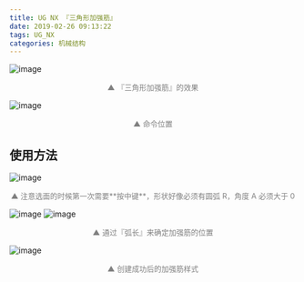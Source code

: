 ```yaml
---
title: UG NX 『三角形加强筋』
date: 2019-02-26 09:13:22
tags: UG_NX
categories: 机械结构
---
```


![image](http://image.huvjie.com/190226-01_img01.jpg)

<div style="font-size:13px;color:gray;text-align:center">▲ 『三角形加强筋』的效果</div>

<!--more-->

![image](http://image.huvjie.com/190226-01_img02.jpg)

<div style="font-size:13px;color:gray;text-align:center">▲ 命令位置</div>

## 使用方法

![image](http://image.huvjie.com/190226-01_img03.jpg)

<div style="font-size:13px;color:gray;text-align:center">▲ 注意选面的时候第一次需要**按中键**，形状好像必须有圆弧 R，角度 A 必须大于 0</div>

![image](http://image.huvjie.com/190226-01_img04.jpg)
![image](http://image.huvjie.com/190226-01_img05.jpg)

<div style="font-size:13px;color:gray;text-align:center">▲ 通过『弧长』来确定加强筋的位置</div>

![image](http://image.huvjie.com/190226-01_img06.jpg)

<div style="font-size:13px;color:gray;text-align:center">▲ 创建成功后的加强筋样式</div>